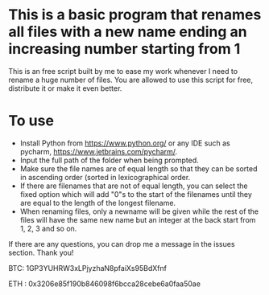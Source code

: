 #   This is a basic program that renames all files with a new name ending an increasing number starting from 1   #

This is an free script built by me to ease my work whenever I need to rename a huge number of files.
You are allowed to use this script for free, distribute it or make it even better.


# To use
- Install Python from https://www.python.org/ or any IDE such as pycharm, https://www.jetbrains.com/pycharm/.
- Input the full path of the folder when being prompted.
- Make sure the file names are of equal length so that they can be sorted in ascending order (sorted in lexicographical order.
- If there are filenames that are not of equal length, you can select the fixed option which will add "0"s to the start of the filenames until they are equal to the length of the longest filename.
- When renaming files, only a newname will be given while the rest of the files will have the same new name but an integer at the back start from 1, 2, 3 and so on.


If there are any questions, you can drop me a message in the issues section. Thank you!



BTC: 1GP3YUHRW3xLPjyzhaN8pfaiXs95BdXfnf

ETH : 0x3206e85f190b846098f6bcca28cebe6a0faa50ae
